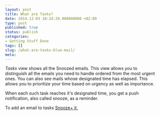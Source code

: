 ```yaml
---
layout: post
title: What are Tasks?
date: 2014-12-03 10:24:29.000000000 +02:00
type: post
published: true
status: publish
categories:
- Getting Stuff Done
tags: []
slug: /what-are-tasks-blue-mail/
meta:
---
```


*Tasks* view shows all the Snoozed emails. This view allows you to distinguish all the emails you need to handle ordered from the most urgent ones. You can also see mails whose designated time has elapsed. This allows you to prioritize your time based on urgency as well as importance.

When each such task reaches it's designated time, you get a push notification, also called snooze, as a reminder.

To add an email to tasks [Snooze+ it.](/mark-an-email-as-later/)